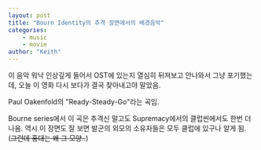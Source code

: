 ```yaml
---
layout: post
title: "Bourn Identity의 추격 장면에서의 배경음악"
categories:
    - music
    - movie
author: "Keith"
---
```


이 음악 워낙 인상깊게 들어서 OST에 있는지 열심히 뒤져보고 안나와서 그냥 포기했는데, 오늘 이 영화 다시 보다가 결국 찾아내고야 말았음.

Paul Oakenfold의 "Ready-Steady-Go"라는 곡임.

Bourne series에서 이 곡은 추격신 말고도 Supremacy에서의 클럽씬에서도 한번 더 나옴. 역시 이 장면도 잘 보면 발군의 외모의 소유자들은 모두 클럽에 있구나 알게 됨. (~~그런데 홍대는 왜 그 모양..~~)

